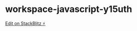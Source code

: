 # workspace-javascript-y15uth

[Edit on StackBlitz ⚡️](https://stackblitz.com/edit/workspace-javascript-y15uth)